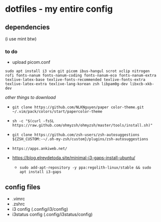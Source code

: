 # dotfiles - my entire config

## dependencies
(i use mint btw)

### to do
- upload picom.conf

`sudo apt install i3 vim git picom ibus-hangul scrot xclip nitrogen rofi fonts-nanum fonts-nanum-coding fonts-nanum-eco fonts-nanum-extra texlive-latex-base texlive-fonts-recommended texlive-fonts-extra texlive-latex-extra texlive-lang-korean zsh libpam0g-dev libxcb-xkb-dev`

*other things to download*

- `git clone https://github.com/NLKNguyen/paper color-theme.git ~/.vim/pack/colors/start/papercolor-theme`

- `sh -c "$(curl -fsSL https://raw.github.com/ohmyzsh/ohmyzsh/master/tools/install.sh)"`

- `git clone https://github.com/zsh-users/zsh-autosuggestions ${ZSH_CUSTOM:-~/.oh-my-zsh/custom}/plugins/zsh-autosuggestions`

- `https://apps.ankiweb.net/`

- https://blog.elreydetoda.site/minimal-i3-gaps-install-ubuntu/
  - `sudo add-apt-repository -y ppa:regolith-linux/stable && sudo apt install i3-gaps`

## config files
- .vimrc
- .zshrc
- i3 config (.config/i3/config)
- i3status config (.config/i3status/config)
